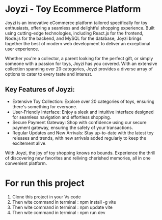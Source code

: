 <h1>Joyzi - Toy Ecommerce Platform</h1>
    <p>Joyzi is an innovative eCommerce platform tailored specifically for toy enthusiasts, offering a seamless and delightful shopping experience. Built using cutting-edge technologies, including React.js for the frontend, Node.js for the backend, and MySQL for the database, Joyzi brings together the best of modern web development to deliver an exceptional user experience.</p>

  <p>Whether you're a collector, a parent looking for the perfect gift, or simply someone with a passion for toys, Joyzi has you covered. With an extensive collection spanning over 20 categories, Joyzi provides a diverse array of options to cater to every taste and interest.</p>

   <h2>Key Features of Joyzi:</h2>
    <ul>
        <li>Extensive Toy Collection: Explore over 20 categories of toys, ensuring there's something for everyone.</li>
        <li>User-Friendly Interface: Enjoy a sleek and intuitive interface designed for seamless navigation and effortless shopping.</li>
        <li>Secure Payment Gateway: Shop with confidence using our secure payment gateway, ensuring the safety of your transactions.</li>
        <li>Regular Updates and New Arrivals: Stay up-to-date with the latest toy releases and trends, with new arrivals added regularly to keep the excitement alive.</li>
    </ul>

  <p>With Joyzi, the joy of toy shopping knows no bounds. Experience the thrill of discovering new favorites and reliving cherished memories, all in one convenient platform.</p>
   
<h1>For run this project </h1>
 <ol>
        <li>Clone this project in your Vs code</li>
        <li>Then wite command in terminal : npm install -g vite</li>
        <li>Then wite command in terminal : npm update vite</li>
        <li>Then wite command in terminal : npm run dev</li>
     
   </ol>
